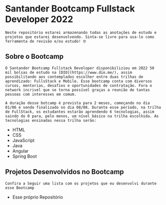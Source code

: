 # Santander Bootcamp Fullstack Developer 2022
    Neste repositório estarei armazenando todas as anotações de estudo e projetos que estarei desenvolvendo. Sinta-se livre para usa-lo como ferramenta de revisão e/ou estudo! 🤓
    
## Sobre o Bootcamp
    O Santander Bootcamp Fullstack Developer disponibiliziou em 2022 50 mil bolsas de estudo na [DIO](https://www.dio.me/), assim possibilitando aos contemplados escolher entre duas trilhas de aprendizado: FullsStack e Mobile. Esse bootcamp conta com diversos cursos, mentorias, desafios e oportunidades de contratação. Fora o network incrivel que se torna possível graças a reunião de tantas pessoas com interesses em comum.
	
	A duração desse botcamp é prevista para 2 meses, começando no dia 01/06 e sendo finalizado no dia 08/08. Durante esse período, na trilha de FullStack, os estudantes estarão aprendendo 6 tecnologias, assim saindo do 0 para, pelo menos, um nível básico na trilha escolhida. As tecnologias ensinadas nessa trilha serão:
	
- HTML
- CSS
- JavaScript
- Java
- Angular
- Spring Boot
	
## Projetos Desenvolvidos no Bootcamp
	Confira a Seguir uma lista com os projetos que eu desenvolvi durante esse Bootcamp
	
- Esse próprio Repositório
